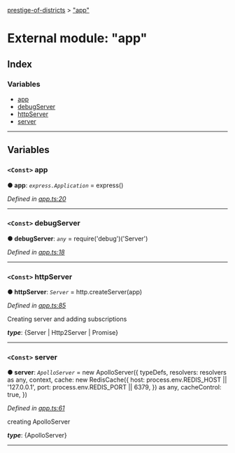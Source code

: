 [prestige-of-districts](../README.md) > ["app"](../modules/_app_.md)

# External module: "app"

## Index

### Variables

* [app](_app_.md#app)
* [debugServer](_app_.md#debugserver)
* [httpServer](_app_.md#httpserver)
* [server](_app_.md#server)

---

## Variables

<a id="app"></a>

### `<Const>` app

**● app**: *`express.Application`* =  express()

*Defined in [app.ts:20](https://github.com/YarosJ/prestige-of-districts/blob/dea42b4/app.ts#L20)*

___
<a id="debugserver"></a>

### `<Const>` debugServer

**● debugServer**: *`any`* =  require('debug')('Server')

*Defined in [app.ts:18](https://github.com/YarosJ/prestige-of-districts/blob/dea42b4/app.ts#L18)*

___
<a id="httpserver"></a>

### `<Const>` httpServer

**● httpServer**: *`Server`* =  http.createServer(app)

*Defined in [app.ts:85](https://github.com/YarosJ/prestige-of-districts/blob/dea42b4/app.ts#L85)*

Creating server and adding subscriptions

*__type__*: {Server \| Http2Server \| Promise}

___
<a id="server"></a>

### `<Const>` server

**● server**: *`ApolloServer`* =  new ApolloServer({
  typeDefs,
  resolvers: resolvers as any,
  context,
  cache: new RedisCache({
    host: process.env.REDIS_HOST || '127.0.0.1',
    port: process.env.REDIS_PORT || 6379,
  }) as any,
  cacheControl: true,
})

*Defined in [app.ts:61](https://github.com/YarosJ/prestige-of-districts/blob/dea42b4/app.ts#L61)*

creating ApolloServer

*__type__*: {ApolloServer}

___


